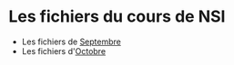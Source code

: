 # Les fichiers du cours de NSI

* Les fichiers de [Septembre](/09%20-%20Septembre/)
* Les fichiers d'[Octobre](/10%20-%20Octobre/)
